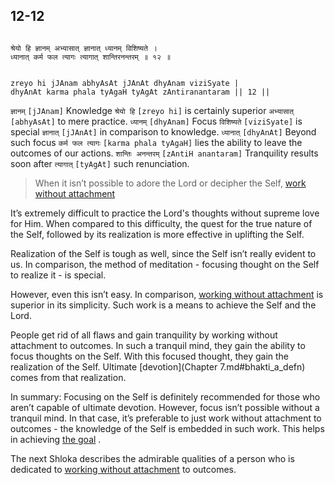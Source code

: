## 12-12


```shloka-sa

श्रेयो हि ज्ञानम् अभ्यासात् ज्ञानात् ध्यानम् विशिष्यते ।
ध्यानात् कर्म फल त्यागः त्यागात् शान्तिरनन्तरम् ॥ १२ ॥

```
```shloka-sa-hk

zreyo hi jJAnam abhyAsAt jJAnAt dhyAnam viziSyate |
dhyAnAt karma phala tyAgaH tyAgAt zAntiranantaram || 12 ||

```
`ज्ञानम्` `[jJAnam]` Knowledge `श्रेयो हि` `[zreyo hi]` is certainly superior `अभ्यासात्` `[abhyAsAt]` to mere practice. `ध्यानम्` `[dhyAnam]` Focus `विशिष्यते` `[viziSyate]` is special `ज्ञानात्` `[jJAnAt]` in comparison to knowledge. `ध्यानात्` `[dhyAnAt]` Beyond such focus `कर्म फल त्यागः` `[karma phala tyAgaH]` lies the ability to leave the outcomes of our actions. `शान्तिः अनन्तरम्` `[zAntiH anantaram]` Tranquility results soon after `त्यागात्` `[tyAgAt]` such renunciation.


<a name='applnote_172'></a>
> When it isn’t possible to adore the Lord or decipher the Self, 
[work without attachment](karmayoga)



It’s extremely difficult to practice the Lord's thoughts without supreme love for Him. When compared to this difficulty, the quest for the true nature of the Self, followed by its realization is more effective in uplifting the Self. 

Realization of the Self is tough as well, since the Self isn’t really evident to us. In comparison, the method of meditation - focusing thought on the Self to realize it - is special. 

However, even this isn’t easy. In comparison, 
[working without attachment](karmayOga_a_defn)
 is superior in its simplicity. Such work is a means to achieve the Self and the Lord.

People get rid of all flaws and gain tranquility by working without attachment to outcomes. In such a tranquil mind, they gain the ability to focus thoughts on the Self. With this focused thought, they gain the realization of the Self. Ultimate 
[devotion](Chapter 7.md#bhakti_a_defn)
 comes from that realization.

In summary: Focusing on the Self is definitely recommended for those who aren’t capable of ultimate devotion. However, focus isn’t possible without a tranquil mind. In that case, it’s preferable to just work without attachment to outcomes - the knowledge of the Self is embedded in such work. This helps in achieving 
[the goal](Moksha)
. 

The next Shloka describes the admirable qualities of a person who is dedicated to 
[working without attachment](karmayOga_a_defn)
 to outcomes.


